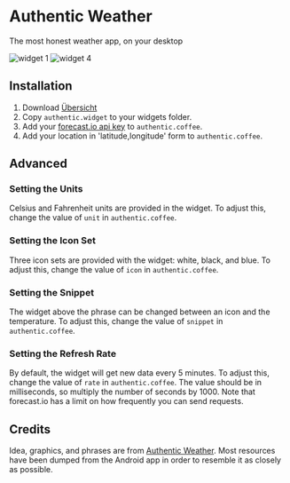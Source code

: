 # Authentic Weather
The most honest weather app, on your desktop

![widget 1](http://puu.sh/gd602/667b2a8758.png)
![widget 4](http://puu.sh/gd63H/50ef4e972b.png)

## Installation
1. Download [Übersicht](http://tracesof.net/uebersicht/)
2. Copy `authentic.widget` to your widgets folder.
3. Add your [forecast.io api key](https://developer.forecast.io) to `authentic.coffee`.
4. Add your location in 'latitude,longitude' form to `authentic.coffee`.

## Advanced

### Setting the Units
Celsius and Fahrenheit units are provided in the widget. To adjust this, change the value of `unit` in `authentic.coffee`.

### Setting the Icon Set
Three icon sets are provided with the widget: white, black, and blue. To adjust this, change the value of `icon` in `authentic.coffee`.

### Setting the Snippet
The widget above the phrase can be changed between an icon and the temperature. To adjust this, change the value of `snippet` in `authentic.coffee`.

### Setting the Refresh Rate
By default, the widget will get new data every 5 minutes. To adjust this, change the value of `rate` in `authentic.coffee`. The value should be in milliseconds, so multiply the number of seconds by 1000. Note that forecast.io has a limit on how frequently you can send requests.

## Credits
Idea, graphics, and phrases are from [Authentic Weather](https://authenticweather.com). Most resources have been dumped from the Android app in order to resemble it as closely as possible.
